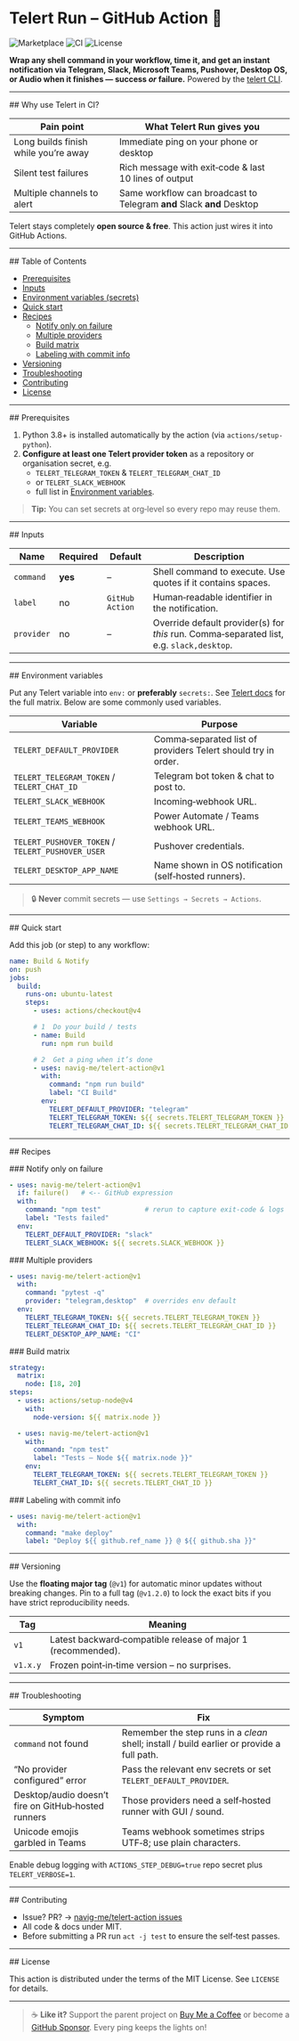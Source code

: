 # Telert Run – GitHub Action :rocket:

![Marketplace](https://img.shields.io/badge/GitHub%20Marketplace-Use%20this%20Action-blue?logo=github)
![CI](https://github.com/navig-me/telert-action/workflows/Test/badge.svg)
![License](https://img.shields.io/github/license/navig-me/telert-action.svg)

**Wrap any shell command in your workflow, time it, and get an instant notification via Telegram, Slack, Microsoft Teams, Pushover, Desktop OS, or Audio when it finishes — success *or* failure.** Powered by the [telert CLI](https://github.com/navig-me/telert).

---

## Why use Telert in CI?

| Pain point | What Telert Run gives you |
|-----------|--------------------------|
| Long builds finish while you’re away | Immediate ping on your phone or desktop |
| Silent test failures | Rich message with exit‑code & last 10 lines of output |
| Multiple channels to alert | Same workflow can broadcast to Telegram **and** Slack **and** Desktop |

Telert stays completely **open source & free**. This action just wires it into GitHub Actions.

---

## Table of Contents

- [Prerequisites](#prerequisites)
- [Inputs](#inputs)
- [Environment variables (secrets)](#environment-variables)
- [Quick start](#quick-start)
- [Recipes](#recipes)
  - [Notify only on failure](#notify-only-on-failure)
  - [Multiple providers](#multiple-providers)
  - [Build matrix](#build-matrix)
  - [Labeling with commit info](#labeling-with-commit-info)
- [Versioning](#versioning)
- [Troubleshooting](#troubleshooting)
- [Contributing](#contributing)
- [License](#license)

---

## Prerequisites

1. Python 3.8+ is installed automatically by the action (via `actions/setup-python`).
2. **Configure at least one Telert provider token** as a repository or organisation secret, e.g.
   - `TELERT_TELEGRAM_TOKEN` & `TELERT_TELEGRAM_CHAT_ID`
   - or `TELERT_SLACK_WEBHOOK`
   - full list in [Environment variables](#environment-variables).

> **Tip:** You can set secrets at org‑level so every repo may reuse them.

---

## Inputs

| Name | Required | Default | Description |
|------|----------|---------|-------------|
| `command` | **yes** | – | Shell command to execute. Use quotes if it contains spaces. |
| `label` | no | `GitHub Action` | Human‑readable identifier in the notification. |
| `provider` | no | – | Override default provider(s) for *this* run. Comma‑separated list, e.g. `slack,desktop`. |

---

## Environment variables

Put any Telert variable into `env:` or **preferably** `secrets:`. See [Telert docs](https://github.com/navig-me/telert/?tab=readme-ov-file#-environment-variables) for the full matrix. Below are some commonly used variables.

| Variable | Purpose |
|----------|---------|
| `TELERT_DEFAULT_PROVIDER` | Comma‑separated list of providers Telert should try in order. |
| `TELERT_TELEGRAM_TOKEN` / `TELERT_CHAT_ID` | Telegram bot token & chat to post to. |
| `TELERT_SLACK_WEBHOOK` | Incoming‑webhook URL. |
| `TELERT_TEAMS_WEBHOOK` | Power Automate / Teams webhook URL. |
| `TELERT_PUSHOVER_TOKEN` / `TELERT_PUSHOVER_USER` | Pushover credentials. |
| `TELERT_DESKTOP_APP_NAME` | Name shown in OS notification (self‑hosted runners). |

> :lock: **Never** commit secrets — use `Settings → Secrets → Actions`.

---

## Quick start

Add this job (or step) to any workflow:

```yaml
name: Build & Notify
on: push
jobs:
  build:
    runs-on: ubuntu-latest
    steps:
      - uses: actions/checkout@v4

      # 1 ️ Do your build / tests
      - name: Build
        run: npm run build

      # 2 ️ Get a ping when it’s done
      - uses: navig-me/telert-action@v1
        with:
          command: "npm run build"
          label: "CI Build"
        env:
          TELERT_DEFAULT_PROVIDER: "telegram"
          TELERT_TELEGRAM_TOKEN: ${{ secrets.TELERT_TELEGRAM_TOKEN }}
          TELERT_TELEGRAM_CHAT_ID: ${{ secrets.TELERT_TELEGRAM_CHAT_ID }}
```

---

## Recipes

### Notify only on failure

```yaml
- uses: navig-me/telert-action@v1
  if: failure()   # <-- GitHub expression
  with:
    command: "npm test"           # rerun to capture exit‑code & logs
    label: "Tests failed"
  env:
    TELERT_DEFAULT_PROVIDER: "slack"
    TELERT_SLACK_WEBHOOK: ${{ secrets.SLACK_WEBHOOK }}
```

### Multiple providers

```yaml
- uses: navig-me/telert-action@v1
  with:
    command: "pytest -q"
    provider: "telegram,desktop"  # overrides env default
  env:
    TELERT_TELEGRAM_TOKEN: ${{ secrets.TELERT_TELEGRAM_TOKEN }}
    TELERT_TELEGRAM_CHAT_ID: ${{ secrets.TELERT_TELEGRAM_CHAT_ID }}
    TELERT_DESKTOP_APP_NAME: "CI"
```

### Build matrix

```yaml
strategy:
  matrix:
    node: [18, 20]
steps:
  - uses: actions/setup-node@v4
    with:
      node-version: ${{ matrix.node }}

  - uses: navig-me/telert-action@v1
    with:
      command: "npm test"
      label: "Tests – Node ${{ matrix.node }}"
    env:
      TELERT_TELEGRAM_TOKEN: ${{ secrets.TELERT_TELEGRAM_TOKEN }}
      TELERT_CHAT_ID: ${{ secrets.TELERT_CHAT_ID }}
```

### Labeling with commit info

```yaml
- uses: navig-me/telert-action@v1
  with:
    command: "make deploy"
    label: "Deploy ${{ github.ref_name }} @ ${{ github.sha }}"
```

---

## Versioning

Use the **floating major tag** (`@v1`) for automatic minor updates without breaking changes. Pin to a full tag (`@v1.2.0`) to lock the exact bits if you have strict reproducibility needs.

| Tag | Meaning |
|-----|---------|
| `v1` | Latest backward‑compatible release of major 1 (recommended). |
| `v1.x.y` | Frozen point‑in‑time version – no surprises. |

---

## Troubleshooting

| Symptom | Fix |
|---------|-----|
| `command` not found | Remember the step runs in a *clean* shell; install / build earlier or provide a full path. |
| “No provider configured” error | Pass the relevant env secrets or set `TELERT_DEFAULT_PROVIDER`. |
| Desktop/audio doesn’t fire on GitHub‑hosted runners | Those providers need a self‑hosted runner with GUI / sound. |
| Unicode emojis garbled in Teams | Teams webhook sometimes strips UTF‑8; use plain characters. |

Enable debug logging with `ACTIONS_STEP_DEBUG=true` repo secret plus `TELERT_VERBOSE=1`.

---

## Contributing

- Issue? PR? → [navig-me/telert-action issues](https://github.com/navig-me/telert-action/issues)
- All code & docs under MIT.
- Before submitting a PR run `act -j test` to ensure the self‑test passes.

---

## License

This action is distributed under the terms of the MIT License. See `LICENSE` for details.

---

> :coffee: **Like it?** Support the parent project on [Buy Me a Coffee](https://buymeacoffee.com/mihirk) or become a [GitHub Sponsor](https://github.com/sponsors/mihir-khandekar). Every ping keeps the lights on!

